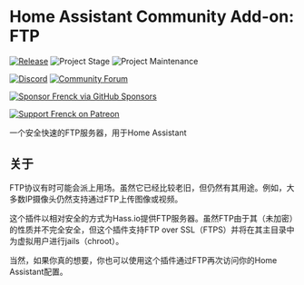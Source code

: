 # Home Assistant Community Add-on: FTP

[![Release][release-shield]][release] ![Project Stage][project-stage-shield] ![Project Maintenance][maintenance-shield]

[![Discord][discord-shield]][discord] [![Community Forum][forum-shield]][forum]

[![Sponsor Frenck via GitHub Sponsors][github-sponsors-shield]][github-sponsors]

[![Support Frenck on Patreon][patreon-shield]][patreon]

一个安全快速的FTP服务器，用于Home Assistant

## 关于

FTP协议有时可能会派上用场。虽然它已经比较老旧，但仍然有其用途。例如，大多数IP摄像头仍然支持通过FTP上传图像或视频。

这个插件以相对安全的方式为Hass.io提供FTP服务器。虽然FTP由于其（未加密）的性质并不完全安全，但这个插件支持FTP over SSL（FTPS）并将在其主目录中为虚拟用户进行jails（chroot）。

当然，如果你真的想要，你也可以使用这个插件通过FTP再次访问你的Home Assistant配置。

[discord-shield]: https://img.shields.io/discord/478094546522079232.svg
[discord]: https://discord.me/hassioaddons
[forum-shield]: https://img.shields.io/badge/community-forum-brightgreen.svg
[forum]: https://community.home-assistant.io/t/home-assistant-community-add-on-ftp/36799?u=frenck
[github-sponsors-shield]: https://frenck.dev/wp-content/uploads/2019/12/github_sponsor.png
[github-sponsors]: https://github.com/sponsors/frenck
[maintenance-shield]: https://img.shields.io/maintenance/yes/2025.svg
[patreon-shield]: https://frenck.dev/wp-content/uploads/2019/12/patreon.png
[patreon]: https://www.patreon.com/frenck
[project-stage-shield]: https://img.shields.io/badge/project%20stage-production%20ready-brightgreen.svg
[release-shield]: https://img.shields.io/badge/version-v5.3.2-blue.svg
[release]: https://github.com/hassio-addons/addon-ftp/tree/v5.3.2